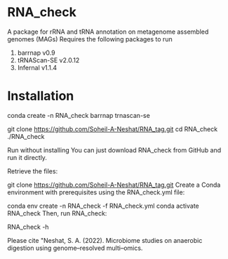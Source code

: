 # RNA_check
A package for rRNA and tRNA annotation on metagenome assembled genomes (MAGs)
Requires the following packages to run
  1. barrnap v0.9
  2. tRNAScan-SE v2.0.12
  3. Infernal v1.1.4

# Installation
conda create -n RNA_check barrnap trnascan-se

git clone https://github.com/Soheil-A-Neshat/RNA_tag.git
cd RNA_check
./RNA_check

Run without installing
You can just download RNA_check from GitHub and run it directly.

Retrieve the files:

git clone https://github.com/Soheil-A-Neshat/RNA_tag.git
Create a Conda environment with prerequisites using the RNA_check.yml file:

conda env create -n RNA_check -f RNA_check.yml
conda activate RNA_check
Then, run RNA_check:

RNA_check -h

Please cite "Neshat, S. A. (2022). Microbiome studies on anaerobic digestion using genome–resolved multi–omics.
